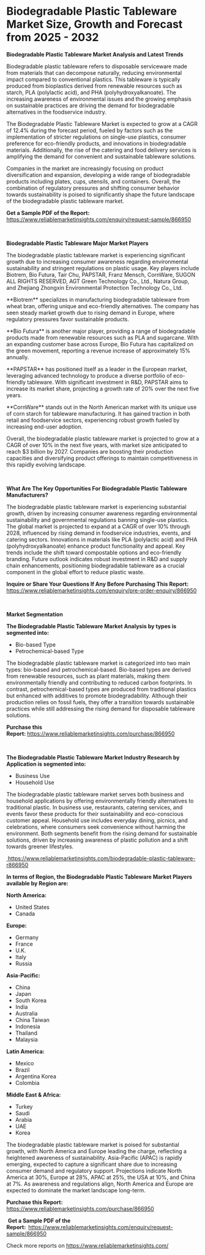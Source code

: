 <p><h1>Biodegradable Plastic Tableware Market Size, Growth and Forecast from 2025 - 2032</h1></p><p><strong>Biodegradable Plastic Tableware Market Analysis and Latest Trends</strong></p>
<p><p>Biodegradable plastic tableware refers to disposable serviceware made from materials that can decompose naturally, reducing environmental impact compared to conventional plastics. This tableware is typically produced from bioplastics derived from renewable resources such as starch, PLA (polylactic acid), and PHA (polyhydroxyalkanoate). The increasing awareness of environmental issues and the growing emphasis on sustainable practices are driving the demand for biodegradable alternatives in the foodservice industry.</p><p>The Biodegradable Plastic Tableware Market is expected to grow at a CAGR of 12.4% during the forecast period, fueled by factors such as the implementation of stricter regulations on single-use plastics, consumer preference for eco-friendly products, and innovations in biodegradable materials. Additionally, the rise of the catering and food delivery services is amplifying the demand for convenient and sustainable tableware solutions. </p><p>Companies in the market are increasingly focusing on product diversification and expansion, developing a wide range of biodegradable products including plates, cups, utensils, and containers. Overall, the combination of regulatory pressures and shifting consumer behavior towards sustainability is poised to significantly shape the future landscape of the biodegradable plastic tableware market.</p></p>
<p><strong>Get a Sample PDF of the Report:&nbsp;</strong> <a href="https://www.reliablemarketinsights.com/enquiry/request-sample/866950?utm_campaign=2311&utm_medium=2&utm_source=Github&utm_content=ia&utm_term=07022025&utm_id=biodegradable-plastic-tableware">https://www.reliablemarketinsights.com/enquiry/request-sample/866950</a></p>
<p>&nbsp;</p>
<p><strong>Biodegradable Plastic Tableware Major Market Players</strong></p>
<p><p>The biodegradable plastic tableware market is experiencing significant growth due to increasing consumer awareness regarding environmental sustainability and stringent regulations on plastic usage. Key players include Biotrem, Bio Futura, Tair Chu, PAPSTAR, Franz Mensch, CornWare, SUGON ALL RIGHTS RESERVED, AGT Green Technology Co., Ltd., Natura Group, and Zhejiang Zhongxin Environmental Protection Technology Co., Ltd.</p><p>**Biotrem** specializes in manufacturing biodegradable tableware from wheat bran, offering unique and eco-friendly alternatives. The company has seen steady market growth due to rising demand in Europe, where regulatory pressures favor sustainable products. </p><p>**Bio Futura** is another major player, providing a range of biodegradable products made from renewable resources such as PLA and sugarcane. With an expanding customer base across Europe, Bio Futura has capitalized on the green movement, reporting a revenue increase of approximately 15% annually.</p><p>**PAPSTAR** has positioned itself as a leader in the European market, leveraging advanced technology to produce a diverse portfolio of eco-friendly tableware. With significant investment in R&D, PAPSTAR aims to increase its market share, projecting a growth rate of 20% over the next five years.</p><p>**CornWare** stands out in the North American market with its unique use of corn starch for tableware manufacturing. It has gained traction in both retail and foodservice sectors, experiencing robust growth fueled by increasing end-user adoption.</p><p>Overall, the biodegradable plastic tableware market is projected to grow at a CAGR of over 10% in the next five years, with market size anticipated to reach $3 billion by 2027. Companies are boosting their production capacities and diversifying product offerings to maintain competitiveness in this rapidly evolving landscape.</p></p>
<p>&nbsp;</p>
<p><strong>What Are The Key Opportunities For Biodegradable Plastic Tableware Manufacturers?</strong></p>
<p><p>The biodegradable plastic tableware market is experiencing substantial growth, driven by increasing consumer awareness regarding environmental sustainability and governmental regulations banning single-use plastics. The global market is projected to expand at a CAGR of over 10% through 2028, influenced by rising demand in foodservice industries, events, and catering sectors. Innovations in materials like PLA (polylactic acid) and PHA (polyhydroxyalkanoate) enhance product functionality and appeal. Key trends include the shift toward compostable options and eco-friendly branding. Future outlook indicates robust investment in R&D and supply chain enhancements, positioning biodegradable tableware as a crucial component in the global effort to reduce plastic waste.</p></p>
<p><strong>Inquire or Share Your Questions If Any Before Purchasing This Report:</strong> <a href="https://www.reliablemarketinsights.com/enquiry/pre-order-enquiry/866950?utm_campaign=2311&utm_medium=2&utm_source=Github&utm_content=ia&utm_term=07022025&utm_id=biodegradable-plastic-tableware">https://www.reliablemarketinsights.com/enquiry/pre-order-enquiry/866950</a></p>
<p>&nbsp;</p>
<p><strong>Market Segmentation</strong></p>
<p><strong>The Biodegradable Plastic Tableware Market Analysis by types is segmented into:</strong></p>
<p><ul><li>Bio-based Type</li><li>Petrochemical-based Type</li></ul></p>
<p><p>The biodegradable plastic tableware market is categorized into two main types: bio-based and petrochemical-based. Bio-based types are derived from renewable resources, such as plant materials, making them environmentally friendly and contributing to reduced carbon footprints. In contrast, petrochemical-based types are produced from traditional plastics but enhanced with additives to promote biodegradability. Although their production relies on fossil fuels, they offer a transition towards sustainable practices while still addressing the rising demand for disposable tableware solutions.</p></p>
<p><strong>Purchase this Report:&nbsp;</strong><a href="https://www.reliablemarketinsights.com/purchase/866950?utm_campaign=2311&utm_medium=2&utm_source=Github&utm_content=ia&utm_term=07022025&utm_id=biodegradable-plastic-tableware">https://www.reliablemarketinsights.com/purchase/866950</a></p>
<p>&nbsp;</p>
<p><strong>The Biodegradable Plastic Tableware Market Industry Research by Application is segmented into:</strong></p>
<p><ul><li>Business Use</li><li>Household Use</li></ul></p>
<p><p>The biodegradable plastic tableware market serves both business and household applications by offering environmentally friendly alternatives to traditional plastic. In business use, restaurants, catering services, and events favor these products for their sustainability and eco-conscious customer appeal. Household use includes everyday dining, picnics, and celebrations, where consumers seek convenience without harming the environment. Both segments benefit from the rising demand for sustainable solutions, driven by increasing awareness of plastic pollution and a shift towards greener lifestyles.</p></p>
<p><a href="https://www.reliablemarketinsights.com/biodegradable-plastic-tableware-r866950?utm_campaign=2311&utm_medium=2&utm_source=Github&utm_content=ia&utm_term=07022025&utm_id=biodegradable-plastic-tableware">&nbsp;https://www.reliablemarketinsights.com/biodegradable-plastic-tableware-r866950</a></p>
<p><strong>In terms of Region, the Biodegradable Plastic Tableware Market Players available by Region are:</strong></p>
<p>
    <p> <strong> North America: </strong>
        <ul>
            <li>United States</li>
            <li>Canada</li>
        </ul>
        </p> 
    <p> <strong> Europe: </strong>
        <ul>
            <li>Germany</li>
            <li>France</li>
            <li>U.K.</li>
            <li>Italy</li>
            <li>Russia</li>
        </ul>
        </p> 
    <p> <strong> Asia-Pacific: </strong>
        <ul>
            <li>China</li>
            <li>Japan</li>
            <li>South Korea</li>
            <li>India</li>
            <li>Australia</li>
            <li>China Taiwan</li>
            <li>Indonesia</li>
            <li>Thailand</li>
            <li>Malaysia</li>
        </ul>
        </p> 
    <p> <strong> Latin America: </strong>
        <ul>
            <li>Mexico</li>
            <li>Brazil</li>
            <li>Argentina Korea</li>
            <li>Colombia</li>
        </ul>
        </p> 
    <p> <strong> Middle East & Africa: </strong>
        <ul>
            <li>Turkey</li>
            <li>Saudi</li>
            <li>Arabia</li>
            <li>UAE</li>
            <li>Korea</li>
        </ul>
    </p>
    </p>
<p><p>The biodegradable plastic tableware market is poised for substantial growth, with North America and Europe leading the charge, reflecting a heightened awareness of sustainability. Asia-Pacific (APAC) is rapidly emerging, expected to capture a significant share due to increasing consumer demand and regulatory support. Projections indicate North America at 30%, Europe at 28%, APAC at 25%, the USA at 10%, and China at 7%. As awareness and regulations align, North America and Europe are expected to dominate the market landscape long-term.</p></p>
<p><strong>Purchase this Report: </strong><a href="https://www.reliablemarketinsights.com/purchase/866950?utm_campaign=2311&utm_medium=2&utm_source=Github&utm_content=ia&utm_term=07022025&utm_id=biodegradable-plastic-tableware">https://www.reliablemarketinsights.com/purchase/866950</a></p>
<p>&nbsp;<strong>Get a Sample PDF of the Report:&nbsp;&nbsp;</strong><a href="https://www.reliablemarketinsights.com/enquiry/request-sample/866950?utm_campaign=2311&utm_medium=2&utm_source=Github&utm_content=ia&utm_term=07022025&utm_id=biodegradable-plastic-tableware">https://www.reliablemarketinsights.com/enquiry/request-sample/866950</a></p>
<p><strong></strong></p>
<p>Check more reports on <a href="https://www.reliablemarketinsights.com/?utm_campaign=2311&utm_medium=2&utm_source=Github&utm_content=ia&utm_term=07022025&utm_id=biodegradable-plastic-tableware">https://www.reliablemarketinsights.com/</a></p>